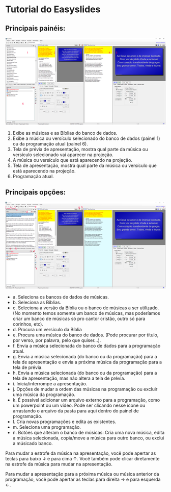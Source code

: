 # Tutorial do Easyslides

## Principais painéis:

![Painéis](easyslides_paineis.png)

1. Exibe as músicas e as Bíblias do banco de dados.
2. Exibe a música ou versículo selecionado do banco de dados (painel 1) ou da programação atual (painel 6).
3. Tela de prévia de apresentação, mostra qual parte da música ou versículo selecionado vai aparecer na projeção.
4. A música ou versículo que está aparecendo na projeção.
5. Tela de apresentação, mostra qual parte da música ou versículo que está aparecendo na projeção.
6. Programação atual.

## Principais opções:

![Opções](easyslides_opcoes.png)

- a. Seleciona os bancos de dados de músicas.
- b. Seleciona as Bíblias.
- c. Seleciona a versão da Bíblia ou o banco de músicas a ser utilizado. (No momento temos somente um banco de músicas, mas poderíamos criar um banco de músicas só pro cantor cristão, outro só para corinhos, etc).
- d. Procura um versículo da Bíblia
- e. Procura uma música do banco de dados. (Pode procurar por título, por verso, por palavra, pelo que quiser...).
- f. Envia a música selecionada do banco de dados para a programação atual.
- g. Envia a música selecionada (do banco ou da programação) para a tela de apresentação e envia a próxima música da programação para a tela de prévia.
- h. Envia a música selecionada (do banco ou da programação) para a tela de apresentação, mas não altera a tela de prévia.
- i. Inicia/interrompe a apresentação.
- j. Opções de mudar a ordem das músicas na programação ou excluir uma música da programação.
- k. É possível adicionar um arquivo externo para a programação, como um powerpoint ou um vídeo. Pode ser clicando nesse ícone ou arrastando o arquivo da pasta para aqui dentro do painel de programação.
- l. Cria novas programações e edita as existentes.
- m. Seleciona uma programação.
- n. Botões que alteram o banco de músicas: Cria uma nova música, edita a música selecionada, copia/move a música para outro banco, ou exclui a músicado banco.

Para mudar a estrofe da música na apresentação, você pode apertar as teclas para baixo ↓ e para cima ↑. Você também pode clicar diretamente na estrofe da música para mudar na apresentação.

Para mudar a apresentação para a próxima música ou música anterior da programação, você pode apertar as teclas para direita → e para esquerda ←.